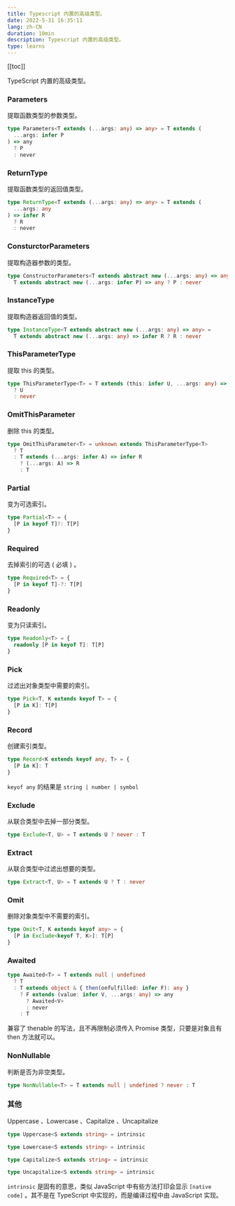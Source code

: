 ```yaml
---
title: Typescript 内置的高级类型。
date: 2022-5-31 16:35:11
lang: zh-CN
duration: 10min
description: Typescript 内置的高级类型。
type: learns
---
```


[[toc]]

TypeScript 内置的高级类型。

### Parameters

提取函数类型的参数类型。

```ts
type Parameters<T extends (...args: any) => any> = T extends (
  ...args: infer P
) => any
  ? P
  : never
```

### ReturnType

提取函数类型的返回值类型。

```ts
type ReturnType<T extends (...args: any) => any> = T extends (
  ...args: any
) => infer R
  ? R
  : never
```

### ConsturctorParameters

提取构造器参数的类型。

```ts
type ConstructorParameters<T extends abstract new (...args: any) => any> =
  T extends abstract new (...args: infer P) => any ? P : never
```

### InstanceType

提取构造器返回值的类型。

```ts
type InstanceType<T extends abstract new (...args: any) => any> =
  T extends abstract new (...args: any) => infer R ? R : never
```

### ThisParameterType

提取 this 的类型。

```ts
type ThisParameterType<T> = T extends (this: infer U, ...args: any) => any
  ? U
  : never
```

### OmitThisParameter

删除 this 的类型。

```ts
type OmitThisParameter<T> = unknown extends ThisParameterType<T>
  ? T
  : T extends (...args: infer A) => infer R
    ? (...args: A) => R
    : T
```

### Partial

变为可选索引。

```ts
type Partial<T> = {
  [P in keyof T]?: T[P]
}
```

### Required

去掉索引的可选 ( 必填 ) 。

```ts
type Required<T> = {
  [P in keyof T]-?: T[P]
}
```

### Readonly

变为只读索引。

```ts
type Readonly<T> = {
  readonly [P in keyof T]: T[P]
}
```

### Pick

过滤出对象类型中需要的索引。

```ts
type Pick<T, K extends keyof T> = {
  [P in K]: T[P]
}
```

### Record

创建索引类型。

```ts
type Record<K extends keyof any, T> = {
  [P in K]: T
}
```

`keyof any` 的结果是 `string | number | symbol`

### Exclude

从联合类型中去掉一部分类型。

```ts
type Exclude<T, U> = T extends U ? never : T
```

### Extract

从联合类型中过滤出想要的类型。

```ts
type Extract<T, U> = T extends U ? T : never
```

### Omit

删除对象类型中不需要的索引。

```ts
type Omit<T, K extends keyof any> = {
  [P in Exclude<keyof T, K>]: T[P]
}
```

### Awaited

```ts
type Awaited<T> = T extends null | undefined
  ? T
  : T extends object & { then(onfulfilled: infer F): any }
    ? F extends (value: infer V, ...args: any) => any
      ? Awaited<V>
      : never
    : T
```

兼容了 thenable 的写法，且不再限制必须传入 Promise 类型，只要是对象且有 then 方法就可以。

### NonNullable

判断是否为非空类型。

```ts
type NonNullable<T> = T extends null | undefined ? never : T
```

### 其他

Uppercase 、Lowercase 、Capitalize 、Uncapitalize

```ts
type Uppercase<S extends string> = intrinsic

type Lowercase<S extends string> = intrinsic

type Capitalize<S extends string> = intrinsic

type Uncapitalize<S extends string> = intrinsic
```

`intrinsic` 是固有的意思，类似 JavaScript 中有些方法打印会显示 `[native code]` 。其不是在 TypeScript 中实现的，而是编译过程中由 JavaScript 实现。
